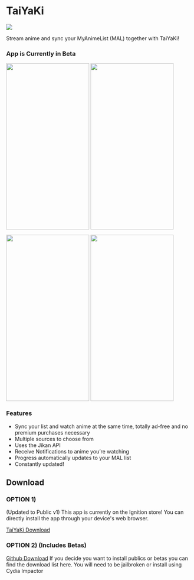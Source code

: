 # TaiYaKi

<img src="https://github.com/Michael24884/TaiYaKiAnime/blob/master/Reference/New%20Document%204.svg" align="center">


Stream anime and sync your MyAnimeList (MAL) together with TaiYaKi!

### App is Currently in Beta

<a href="Sources"><img src="https://github.com/Michael24884/TaiYaKiAnime/blob/master/Reference/CBE39A66-1857-4535-8B71-D6C8C6B7CBCC.png" align="center" height="450" width="225" ></a> <a href="Discover"><img src="https://github.com/Michael24884/TaiYaKiAnime/blob/master/Reference/8D0E8FD2-C6F5-41A3-A1EA-1DE048C43CAA.png" align="center" height="450" width="225" ></a>


<a href="Detail"><img src="https://github.com/Michael24884/TaiYaKiAnime/blob/master/Reference/70997048-2095-401F-A77C-E3832A476644.png" align="center" height="450" width="225" ></a> <a href="MAL List"><img src="https://github.com/Michael24884/TaiYaKiAnime/blob/master/Reference/0B83EEF4-292F-445A-84E1-9EDE540DCF35.png" align="center" height="450" width="225" ></a>



  ### Features

  * Sync your list and watch anime at the same time, totally ad-free and no premium purchases necessary
  * Multiple sources to choose from
  * Uses the Jikan API 
  * Receive Notifications to anime you’re watching 
  * Progress automatically updates to your MAL list
  * Constantly updated!
  

 ## Download

### OPTION 1)
   (Updated to Public v1)
  This app is currently on the Ignition store! You can directly install the app through your device's web browser.
  
  [TaiYaKi Download](https://app.ignition.fun)
  
### OPTION 2) (Includes Betas)
  [Github Download](https://github.com/Michael24884/TaiYaKiAnime/releases)
  If you decide you want to install publics or betas you can find the download list here. You will need to be jailbroken or install using Cydia Impactor
